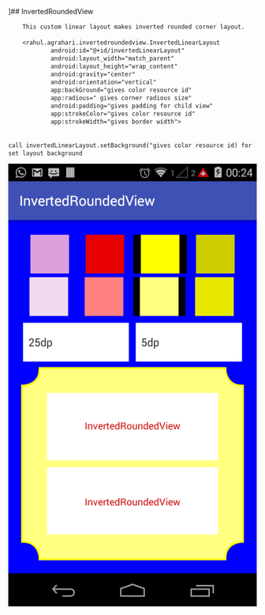 ]## InvertedRoundedView

        This custom linear layout makes inverted rounded corner layout.
		
		<rahul.agrahari.invertedroundedview.InvertedLinearLayout
				android:id="@+id/invertedLinearLayout"
				android:layout_width="match_parent"
				android:layout_height="wrap_content"
				android:gravity="center"
				android:orientation="vertical"
				app:backGround="gives color resource id"
				app:radious=" gives corner radious size"
				android:padding="gives padding for child view"
				app:strokeColor="gives color resource id"
				app:strokeWidth="gives border width">
				
				
	call invertedLinearLayout.setBackground("gives color resource id) for set layout background

   ![](screenshot_1.png)
				
				
